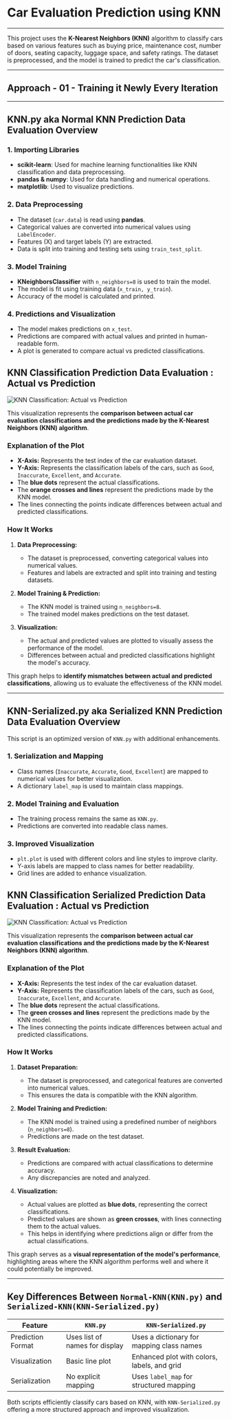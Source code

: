 # Car Evaluation Prediction using KNN

---

This project uses the **K-Nearest Neighbors (KNN)** algorithm to classify cars based on various features such as buying price, maintenance cost, number of doors, seating capacity, luggage space, and safety ratings. The dataset is preprocessed, and the model is trained to predict the car's classification.

---

## Approach - 01 - Training it Newly Every Iteration

--- 

## KNN.py aka Normal KNN Prediction Data Evaluation Overview

### **1. Importing Libraries**
- **scikit-learn**: Used for machine learning functionalities like KNN classification and data preprocessing.
- **pandas & numpy**: Used for data handling and numerical operations.
- **matplotlib**: Used to visualize predictions.

### **2. Data Preprocessing**
- The dataset (`car.data`) is read using **pandas**.
- Categorical values are converted into numerical values using `LabelEncoder`.
- Features (X) and target labels (Y) are extracted.
- Data is split into training and testing sets using `train_test_split`.

### **3. Model Training**
- **KNeighborsClassifier** with `n_neighbors=8` is used to train the model.
- The model is fit using training data (`x_train, y_train`).
- Accuracy of the model is calculated and printed.

### **4. Predictions and Visualization**
- The model makes predictions on `x_test`.
- Predictions are compared with actual values and printed in human-readable form.
- A plot is generated to compare actual vs predicted classifications.

## KNN Classification Prediction Data Evaluation : Actual vs Prediction

![KNN Classification: Actual vs Prediction](https://github.com/Ahnuf-Karim-Chowdhury/Car-Evaluation-Prediction-using-KNN/blob/main/Approach%20-%2001%20-%20Training%20it%20Newly%20Evrey%20Iteration/Result%20Prediction/Prediction%20Data%20Evaluation.png?raw=true)

This visualization represents the **comparison between actual car evaluation classifications and the predictions made by the K-Nearest Neighbors (KNN) algorithm**.

### **Explanation of the Plot**
- **X-Axis:** Represents the test index of the car evaluation dataset.
- **Y-Axis:** Represents the classification labels of the cars, such as `Good`, `Inaccurate`, `Excellent`, and `Accurate`.
- The **blue dots** represent the actual classifications.
- The **orange crosses and lines** represent the predictions made by the KNN model.
- The lines connecting the points indicate differences between actual and predicted classifications.

### **How It Works**
1. **Data Preprocessing:**  
   - The dataset is preprocessed, converting categorical values into numerical values.
   - Features and labels are extracted and split into training and testing datasets.

2. **Model Training & Prediction:**  
   - The KNN model is trained using `n_neighbors=8`.
   - The trained model makes predictions on the test dataset.

3. **Visualization:**  
   - The actual and predicted values are plotted to visually assess the performance of the model.
   - Differences between actual and predicted classifications highlight the model's accuracy.

This graph helps to **identify mismatches between actual and predicted classifications**, allowing us to evaluate the effectiveness of the KNN model.


---

## KNN-Serialized.py aka Serialized KNN Prediction Data Evaluation Overview

This script is an optimized version of `KNN.py` with additional enhancements.

### **1. Serialization and Mapping**
- Class names (`Inaccurate`, `Accurate`, `Good`, `Excellent`) are mapped to numerical values for better visualization.
- A dictionary `label_map` is used to maintain class mappings.

### **2. Model Training and Evaluation**
- The training process remains the same as `KNN.py`.
- Predictions are converted into readable class names.

### **3. Improved Visualization**
- `plt.plot` is used with different colors and line styles to improve clarity.
- Y-axis labels are mapped to class names for better readability.
- Grid lines are added to enhance visualization.

## KNN Classification Serialized Prediction Data Evaluation : Actual vs Prediction

![KNN Classification: Actual vs Prediction](https://github.com/Ahnuf-Karim-Chowdhury/Car-Evaluation-Prediction-using-KNN/blob/main/Approach%20-%2001%20-%20Training%20it%20Newly%20Evrey%20Iteration/Result%20Prediction/Serialized%20Prediction%20Data%20Evaluation.png?raw=true)

This visualization represents the **comparison between actual car evaluation classifications and the predictions made by the K-Nearest Neighbors (KNN) algorithm**.

### **Explanation of the Plot**
- **X-Axis:** Represents the test index of the car evaluation dataset.
- **Y-Axis:** Represents the classification labels of the cars, such as `Good`, `Inaccurate`, `Excellent`, and `Accurate`.
- The **blue dots** represent the actual classifications.
- The **green crosses and lines** represent the predictions made by the KNN model.
- The lines connecting the points indicate differences between actual and predicted classifications.

### **How It Works**
1. **Dataset Preparation:**  
   - The dataset is preprocessed, and categorical features are converted into numerical values.  
   - This ensures the data is compatible with the KNN algorithm.

2. **Model Training and Prediction:**  
   - The KNN model is trained using a predefined number of neighbors (`n_neighbors=8`).  
   - Predictions are made on the test dataset.

3. **Result Evaluation:**  
   - Predictions are compared with actual classifications to determine accuracy.  
   - Any discrepancies are noted and analyzed.

4. **Visualization:**  
   - Actual values are plotted as **blue dots**, representing the correct classifications.  
   - Predicted values are shown as **green crosses**, with lines connecting them to the actual values.  
   - This helps in identifying where predictions align or differ from the actual classifications.

This graph serves as a **visual representation of the model's performance**, highlighting areas where the KNN algorithm performs well and where it could potentially be improved.


---

## Key Differences Between `Normal-KNN(KNN.py)` and `Serialized-KNN(KNN-Serialized.py)`
| Feature | `KNN.py` | `KNN-Serialized.py` |
|---------|---------|---------------------|
| Prediction Format | Uses list of names for display | Uses a dictionary for mapping class names |
| Visualization | Basic line plot | Enhanced plot with colors, labels, and grid |
| Serialization | No explicit mapping | Uses `label_map` for structured mapping |

Both scripts efficiently classify cars based on KNN, with `KNN-Serialized.py` offering a more structured approach and improved visualization.
